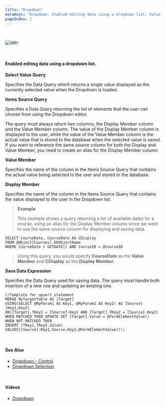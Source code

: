 ```yaml
---
title: "Dropdown"
metaKeys: "Dropdown, Enabled editing data using a dropdown list, Value Member, Display Member, Save Data Expression"
pageIndex: 2
---
```


<br/>

![ddn](https://profitbasedocs.blob.core.windows.net/images/drDown.png)

<br/>


#### Enabled editing data using a dropdown list.

**Select Value Query**

Specifies the Data Query which returns a single value displayed as the currently selected value when the Dropdown is loaded. 

**Items Source Query**

Specifies a Data Query returning the list of elements that the user can choose from using the Dropdown editor. 

The query must always return two columns, the Display Member column and the Value Member column. The value of the Display Member column is displayed to the user, while the value of the Value Member column is the actual value that is stored to the database when the selected value is saved. If you want to reference the same source column for both the Display and Value Member, you need to create an alias for the Display Member column. 

**Value Member**

Specifies the name of the column in the Items Source Query that contains the actual value being selected to the user and stored to the database.

**Display Member**

Specifies the name of the column in the Items Source Query that contains the value displayed to the user in the Dropdown list.

>**Example**
>
>This example shows a query returning a list of available dates for a course, using an alias for the Display Member column since we want to use the same source column for displaying and saving data.
>
    SELECT CourseDate, CourseDate AS CDisplay  
    FROM @Object[Courses].DbObjectName  
    WHERE CourseDate > GETDATE() AND CourseID = @CourseID 
>
>Using this query, you would specify **CourseDate** as the **Value Member** and **CDisplay** as the **Display Member**.

**Save Data Expression**

Specifies the Data Query used for saving data. The query must handle both insertion of a new row and updating an existing one. 

```
//Template for upsert statement
MERGE MyTargetTable AS [Target]
USING(SELECT @MyParam1 AS Key1, @MyParam2 AS Key2) AS [Source](Key1,Key2)
ON([Target].TKey1 = [Source].Key1 AND [Target].TKey2 = [Source].Key2)
WHEN MATCHED THEN UPDATE SET [Target].Value = @FormElementValue()
WHEN NOT MATCHED THEN
INSERT (TKey1,TKey2,Value) VALUES([Source].Key1,Source.Key2,@FormElementValue());
```


<br/>

#### See Also

* [Dropdown - Control](../formschemas/controls/dropdown.md)
* [Dropdown Selection](../../worksheets/columnproperties/dropdownselection.md)

<br/>

#### Videos

* [Dropdown](https://profitbasedocs.blob.core.windows.net/videos/Dropdown.mp4)